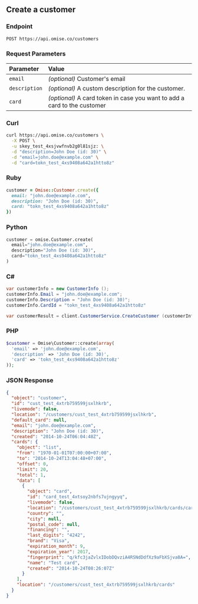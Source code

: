 ## Create a customer

### Endpoint

```
POST https://api.omise.co/customers
```

### Request Parameters

| Parameter                | Value                                             |
|:-------------------------|:--------------------------------------------------|
| `email`                  | *(optional)* Customer's email |
| `description`            | *(optional)* A custom description for the customer. |
| `card`                   | *(optional)* A card token in case you want to add a card to the customer |

### Curl

```sh
curl https://api.omise.co/customers \
  -X POST \
  -u skey_test_4xsjvwfnvb2g0l81sjz: \
  -d "description=John Doe (id: 30)" \
  -d "email=john.doe@example.com" \
  -d "card=tokn_test_4xs9408a642a1htto8z"
```

### Ruby

```ruby
customer = Omise::Customer.create({
  email: "john.doe@example.com",
  description: "John Doe (id: 30)",
  card: "tokn_test_4xs9408a642a1htto8z"
})
```

### Python

```python
customer = omise.Customer.create(
  email="john.doe@example.com",
  description="John Doe (id: 30)",
  card="tokn_test_4xs9408a642a1htto8z"
)
```

### C&#35;

```c#
var customerInfo = new CustomerInfo ();
customerInfo.Email = "john.doe@example.com";
customerInfo.Description = "John Doe (id: 30)";
customerInfo.CardId = "tokn_test_4xs9408a642a1htto8z"

var customerResult = client.CustomerService.CreateCustomer (customerInfo);
```

### PHP

```php
$customer = Omise\Customer::create(array(
  'email' => 'john.doe@example.com',
  'description' => 'John Doe (id: 30)',
  'card' => 'tokn_test_4xs9408a642a1htto8z'
));
```

### JSON Response

```json
{
  "object": "customer",
  "id": "cust_test_4xtrb759599jsxlhkrb",
  "livemode": false,
  "location": "/customers/cust_test_4xtrb759599jsxlhkrb",
  "default_card": null,
  "email": "john.doe@example.com",
  "description": "John Doe (id: 30)",
  "created": "2014-10-24T06:04:48Z",
  "cards": {
    "object": "list",
    "from": "1970-01-01T07:00:00+07:00",
    "to": "2014-10-24T13:04:48+07:00",
    "offset": 0,
    "limit": 20,
    "total": 1,
    "data": [
      {
        "object": "card",
        "id": "card_test_4xtsoy2nbfs7ujngyyq",
        "livemode": false,
        "location": "/customers/cust_test_4xtrb759599jsxlhkrb/cards/card_test_4xtsoy2nbfs7ujngyyq",
        "country": "",
        "city": null,
        "postal_code": null,
        "financing": "",
        "last_digits": "4242",
        "brand": "Visa",
        "expiration_month": 9,
        "expiration_year": 2017,
        "fingerprint": "q/kfc3jaZvlxIDobDQvziA4RSNdDdfXz9aFbXSjva8A=",
        "name": "Test card",
        "created": "2014-10-24T08:26:07Z"
      }
    ],
    "location": "/customers/cust_test_4xtrb759599jsxlhkrb/cards"
  }
}
```
